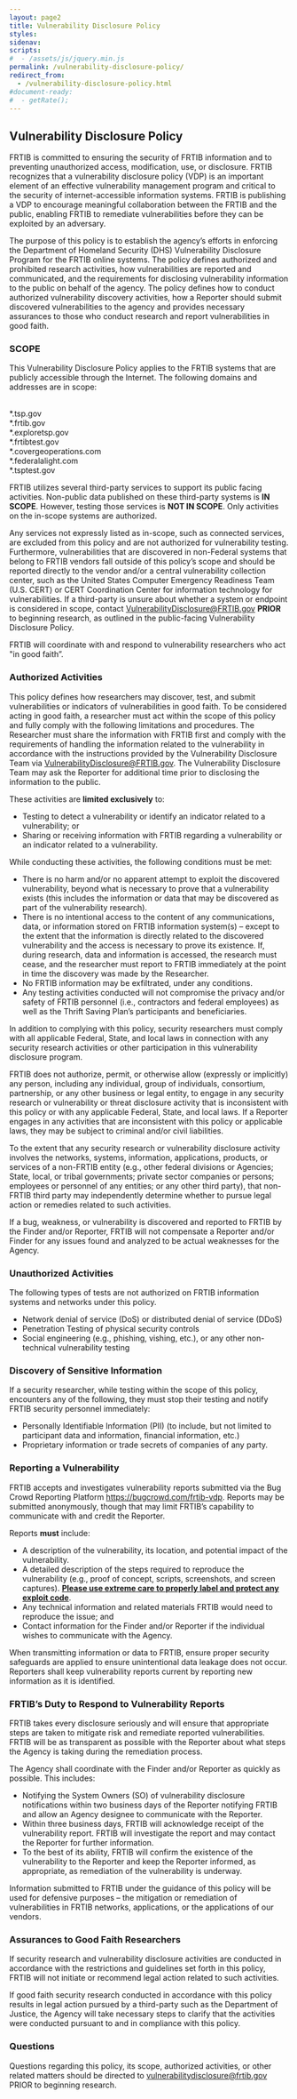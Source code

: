 ```yaml
---
layout: page2
title: Vulnerability Disclosure Policy
styles:
sidenav:
scripts:
#  - /assets/js/jquery.min.js
permalink: /vulnerability-disclosure-policy/
redirect_from:
  - /vulnerability-disclosure-policy.html
#document-ready:
#  - getRate();
---
```


## Vulnerability Disclosure Policy

FRTIB is committed to ensuring the security of FRTIB information and to preventing 
unauthorized access, modification, use, or disclosure. FRTIB recognizes that a vulnerability 
disclosure policy (VDP) is an important element of an effective vulnerability management 
program and critical to the security of internet-accessible information systems. FRTIB is 
publishing a VDP to encourage meaningful collaboration between the FRTIB and the public, 
enabling FRTIB to remediate vulnerabilities before they can be exploited by an adversary.

The purpose of this policy is to establish the agency’s efforts in enforcing the Department 
of Homeland Security (DHS) Vulnerability Disclosure Program for the FRTIB online systems. 
The policy defines authorized and prohibited research activities, how vulnerabilities are 
reported and communicated, and the requirements for disclosing vulnerability information 
to the public on behalf of the agency. The policy defines how to conduct authorized 
vulnerability discovery activities, how a Reporter should submit discovered vulnerabilities 
to the agency and provides necessary assurances to those who conduct research and 
report vulnerabilities in good faith.
### SCOPE

This Vulnerability Disclosure Policy applies to the FRTIB systems that are publicly accessible through the Internet.  The following domains and addresses are in scope:

<p class=MsoNormal style='margin-top:0in;margin-right:.25in;margin-bottom:0in;
margin-left:0in'>&nbsp;</p>

<p class=MsoNormal style='margin-top:0in;margin-right:.25in;margin-bottom:0in;
margin-left:0in'>*.tsp.gov                                               </p>

<p class=MsoNormal style='margin-top:0in;margin-right:.25in;margin-bottom:0in;
margin-left:0in'>*.frtib.gov                                                           </p>

<p class=MsoNormal style='margin-top:0in;margin-right:.25in;margin-bottom:0in;
margin-left:0in'>*.exploretsp.gov                                    </p>

<p class=MsoNormal style='margin-top:0in;margin-right:.25in;margin-bottom:0in;
margin-left:0in'>*.frtibtest.gov                                      </p>

<p class=MsoNormal style='margin-top:0in;margin-right:.25in;margin-bottom:0in;
margin-left:0in'>*.covergeoperations.com                 </p>

<p class=MsoNormal style='margin-top:0in;margin-right:.25in;margin-bottom:0in;
margin-left:0in'>*.federalalight.com                             </p>

<p class=MsoNormal style='margin-top:0in;margin-right:.25in;margin-bottom:0in;
margin-left:0in'>*.tsptest.gov                             </p>






FRTIB utilizes several third-party services to support its public facing activities. Non-public data published on these third-party systems is <b>IN SCOPE</b>. However, testing those services is <b>NOT IN SCOPE</b>. Only activities on the in-scope systems are authorized.

Any services not expressly listed as in-scope, such as connected services, are excluded from this policy and are not authorized for vulnerability testing. Furthermore, vulnerabilities that are discovered in non-Federal systems that belong to FRTIB vendors fall outside of this policy’s scope and should be reported directly to the vendor and/or a central vulnerability collection center, such as the United States Computer Emergency Readiness Team (U.S. CERT) or CERT Coordination Center for information technology for vulnerabilities. If a third-party is unsure about whether a system or endpoint is considered in scope, contact <a href="mailto:VulnerabilityDisclosure@FRTIB.gov">VulnerabilityDisclosure@FRTIB.gov</a> <b>PRIOR</b> to beginning research, as outlined in the public-facing Vulnerability Disclosure Policy.

FRTIB will coordinate with and respond to vulnerability researchers who act "in good faith”.


### Authorized Activities

This policy defines how researchers may discover, test, and submit vulnerabilities or indicators of vulnerabilities in good faith. To be considered acting in good faith, a researcher must act within the scope of this policy and fully comply with the following limitations and procedures.  The Researcher must share the information with FRTIB first and comply with the requirements of handling the information related to the vulnerability in accordance with the instructions provided by the Vulnerability Disclosure Team via <a href="mailto:VulnerabilityDisclosure@FRTIB.gov">VulnerabilityDisclosure@FRTIB.gov</a>. The Vulnerability Disclosure Team may ask the Reporter for additional time prior to disclosing the information to the public.

These activities are <b>limited exclusively</b> to:
*	Testing to detect a vulnerability or identify an indicator related to a vulnerability; or
*	Sharing or receiving information with FRTIB regarding a vulnerability or an indicator related to a vulnerability.

While conducting these activities, the following conditions must be met:
*	There is no harm and/or no apparent attempt to exploit the discovered vulnerability, beyond what is necessary to prove that a vulnerability exists (this includes the information or data that may be discovered as part of the vulnerability research).
*	There is no intentional access to the content of any communications, data, or information stored on FRTIB information system(s) – except to the extent that the information is directly related to the discovered vulnerability and the access is necessary to prove its existence. If, during research, data and information is accessed, the research must cease, and the researcher must report to FRTIB immediately at the point in time the discovery was made by the Researcher.
*	No FRTIB information may be exfiltrated, under any conditions.
*	Any testing activities conducted will not compromise the privacy and/or safety of FRTIB personnel (i.e., contractors and federal employees) as well as the Thrift Saving Plan’s participants and beneficiaries.

In addition to complying with this policy, security researchers must comply with all applicable Federal, State, and local laws in connection with any security research activities or other participation in this vulnerability disclosure program.

FRTIB does not authorize, permit, or otherwise allow (expressly or implicitly) any person, including any individual, group of individuals, consortium, partnership, or any other business or legal entity, to engage in any security research or vulnerability or threat disclosure activity that is inconsistent with this policy or with any applicable Federal, State, and local laws. If a Reporter engages in any activities that are inconsistent with this policy or applicable laws, they may be subject to criminal and/or civil liabilities.

To the extent that any security research or vulnerability disclosure activity involves the networks, systems, information, applications, products, or services of a non-FRTIB entity (e.g., other federal divisions or Agencies; State, local, or tribal governments; private sector companies or persons; employees or personnel of any entities; or any other third party), that non-FRTIB third party may independently determine whether to pursue legal action or remedies related to such activities.

If a bug, weakness, or vulnerability is discovered and reported to FRTIB by the Finder and/or Reporter, FRTIB will not compensate a Reporter and/or Finder for any issues found and analyzed to be actual weaknesses for the Agency.

### Unauthorized Activities

The following types of tests are not authorized on FRTIB information systems and networks under this policy.
*	Network denial of service (DoS) or distributed denial of service (DDoS)
*	Penetration Testing of physical security controls
*	Social engineering (e.g., phishing, vishing, etc.), or any other non-technical vulnerability testing


### Discovery of Sensitive Information

If a security researcher, while testing within the scope of this policy, encounters any of the following, they must stop their testing and notify FRTIB security personnel immediately:
*	Personally Identifiable Information (PII) (to include, but not limited to participant data and information, financial information, etc.)
*	Proprietary information or trade secrets of companies of any party.


### Reporting a Vulnerability

FRTIB accepts and investigates vulnerability reports submitted via the Bug Crowd Reporting Platform <a href="https://bugcrowd.com/frtib-vdp" target=" _blank" rel="noopener">https://bugcrowd.com/frtib-vdp</a>. Reports may be submitted anonymously, though that may limit FRTIB’s capability to communicate with and credit the Reporter.

Reports <b>must</b> include:
*	A description of the vulnerability, its location, and potential impact of the vulnerability.
*	A detailed description of the steps required to reproduce the vulnerability (e.g., proof of concept, scripts, screenshots, and screen captures). <b><U>Please use extreme care to properly label and protect any exploit code</U></b>.
*	Any technical information and related materials FRTIB would need to reproduce the issue; and
*	Contact information for the Finder and/or Reporter if the individual wishes to communicate with the Agency.

When transmitting information or data to FRTIB, ensure proper security safeguards are applied to ensure unintentional data leakage does not occur. Reporters shall keep vulnerability reports current by reporting new information as it is identified.


### FRTIB’s Duty to Respond to Vulnerability Reports

FRTIB takes every disclosure seriously and will ensure that appropriate steps are taken to mitigate risk and remediate reported vulnerabilities. FRTIB will be as transparent as possible with the Reporter about what steps the Agency is taking during the remediation process.

The Agency shall coordinate with the Finder and/or Reporter as quickly as possible. This includes:
*	Notifying the System Owners (SO) of vulnerability disclosure notifications within two business days of the Reporter notifying FRTIB and allow an Agency designee to communicate with the Reporter.
*	Within three business days, FRTIB will acknowledge receipt of the vulnerability report. FRTIB will investigate the report and may contact the Reporter for further information.
*	To the best of its ability, FRTIB will confirm the existence of the vulnerability to the Reporter and keep the Reporter informed, as appropriate, as remediation of the vulnerability is underway.

Information submitted to FRTIB under the guidance of this policy will be used for defensive purposes – the mitigation or remediation of vulnerabilities in FRTIB networks, applications, or the applications of our vendors.


### Assurances to Good Faith Researchers

If security research and vulnerability disclosure activities are conducted in accordance with the restrictions and guidelines set forth in this policy, FRTIB will not initiate or recommend legal action related to such activities.

If good faith security research conducted in accordance with this policy results in legal action pursued by a third-party such as the Department of Justice, the Agency will take necessary steps to clarify that the activities were conducted pursuant to and in compliance with this policy.

### Questions

Questions regarding this policy, its scope, authorized activities, or other related matters should be directed to <a href="mailto:VulnerabilityDisclosure@FRTIB.gov">vulnerabilitydisclosure@frtib.gov</a> PRIOR to beginning research.

<!-- CONTENT END -->
